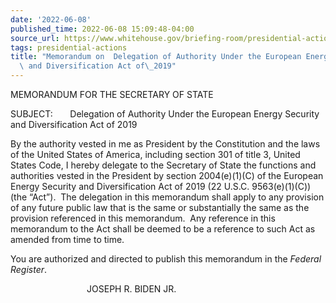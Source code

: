 ```yaml
---
date: '2022-06-08'
published_time: 2022-06-08 15:09:48-04:00
source_url: https://www.whitehouse.gov/briefing-room/presidential-actions/2022/06/08/memorandum-on-delegation-of-authority-under-the-european-energy-security-and-diversification-act-of-2019/
tags: presidential-actions
title: "Memorandum on  Delegation of Authority Under the European Energy Security\
  \ and Diversification Act of\_2019"
---
```

 
MEMORANDUM FOR THE SECRETARY OF STATE

SUBJECT:       Delegation of Authority Under the European Energy
Security and Diversification Act of 2019

By the authority vested in me as President by the Constitution and the
laws of the United States of America, including section 301 of title 3,
United States Code, I hereby delegate to the Secretary of State the
functions and authorities vested in the President by section
2004(e)(1)(C) of the European Energy Security and Diversification Act of
2019 (22 U.S.C. 9563(e)(1)(C)) (the “Act”).  The delegation in this
memorandum shall apply to any provision of any future public law that is
the same or substantially the same as the provision referenced in this
memorandum.  Any reference in this memorandum to the Act shall be deemed
to be a reference to such Act as amended from time to time.

You are authorized and directed to publish this memorandum in the
*Federal Register*.

                               JOSEPH R. BIDEN JR.
